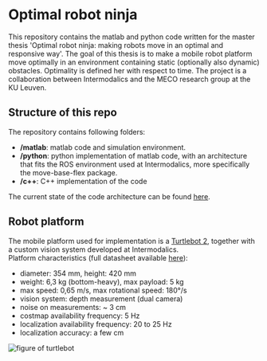 # Optimal robot ninja

This repository contains the matlab and python code written for the master thesis 'Optimal robot ninja: making robots move in an optimal and responsive way'.
The goal of this thesis is to make a mobile robot platform move optimally in an environment containing static (optionally also dynamic) obstacles. Optimality is defined her with respect to time.
The project is a collaboration between Intermodalics and the MECO research group at the KU Leuven.

## Structure of this repo
The repository contains following folders:
 - __/matlab__: matlab code and simulation environment.
 - __/python__: python implementation of matlab code, with an architecture that fits the ROS environment used at Intermodalics, more specifically the move-base-flex package.
 - __/c++__: C++ implementation of the code

The current state of the code architecture can be found [here](https://drive.google.com/open?id=1Ik6OIk-_bxGukOGU0d6ETbQlOADYXYE9).

## Robot platform
The mobile platform used for implementation is a [Turtlebot 2](http://www.willowgarage.com/turtlebot), together with a custom vision system developed at Intermodalics.  
Platform characteristics (full datasheet available [here](http://bit.ly/1L2FIzG)):
 - diameter: 354 mm, height: 420 mm
 - weight: 6,3 kg (bottom-heavy), max payload: 5 kg
 - max speed: 0,65 m/s, max rotational speed: 180°/s
 - vision system: depth measurement (dual camera)
 - noise on measurements: ~ 3 cm
 - costmap availability frequency: 5 Hz
 - localization availability frequency: 20 to 25 Hz
 - localization accuracy: a few cm

![figure of turtlebot](https://drive.google.com/open?id=1KQHR8ZT0BD1pmZswUgDQV5zbe1CUhesj "Turtlebot 2 characteristics")


